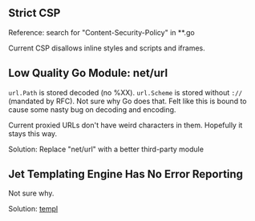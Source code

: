 ## Strict CSP

Reference: search for "Content-Security-Policy" in **.go

Current CSP disallows inline styles and scripts and iframes.

## Low Quality Go Module: net/url

`url.Path` is stored decoded (no %XX). `url.Scheme` is stored without `://` (mandated by RFC). Not sure why Go does that. Felt like this is bound to cause some nasty bug on decoding and encoding.

Current proxied URLs don't have weird characters in them. Hopefully it stays this way.

Solution: Replace "net/url" with a better third-party module

## Jet Templating Engine Has No Error Reporting

Not sure why.

Solution: [templ](https://github.com/a-h/templ)
